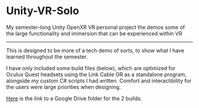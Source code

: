 # Unity-VR-Solo
My semester-long Unity OpenXR VR personal project the demos some of the large functionality and immersion that can be experienced within VR
__________________________________
This is designed to be more of a tech demo of sorts, to show what I have learned throughout the semester.

I have only included some build files (below), which are optimized for Oculus Quest headsets using the Link Cable OR as a standalone program, alongside my custom C# scripts I had written.
Comfort and interactibility for the users were large priorities when designing.


[Here](https://drive.google.com/drive/folders/1kctFEFA9m_POmdUNxXfX-SN6oU2FTWNu?usp=sharing) is the link to a Google Drive folder for the 2 builds.
